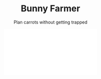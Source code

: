 <div align="center">

# Bunny Farmer

Plan carrots without getting trapped

![preview](./stats.pdf)

</div>

